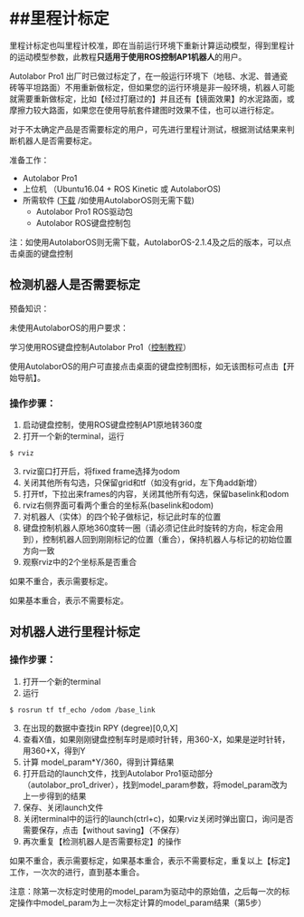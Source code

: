 ﻿# ##里程计标定

里程计标定也叫里程计校准，即在当前运行环境下重新计算运动模型，得到里程计的运动模型参数，此教程**只适用于使用ROS控制AP1机器人**的用户。

Autolabor Pro1 出厂时已做过标定了，在一般运行环境下（地毯、水泥、普通瓷砖等平坦路面）不用重新做标定，但如果您的运行环境是非一般环境，机器人可能就需要重新做标定，比如【经过打磨过的】并且还有【镜面效果】的水泥路面，或摩擦力较大路面，如果您在使用导航套件建图时效果不佳，也可以进行标定。

对于不太确定产品是否需要标定的用户，可先进行里程计测试，根据测试结果来判断机器人是否需要标定。

准备工作：

* Autolabor Pro1
* 上位机 （Ubuntu16.04 + ROS Kinetic 或 AutolaborOS)
* 所需软件 ([下载](http://www.autolabor.com.cn/download) /如使用AutolaborOS则无需下载)
    * Autolabor Pro1 ROS驱动包
    * Autolabor ROS键盘控制包

注：如使用AutolaborOS则无需下载，AutolaborOS-2.1.4及之后的版本，可以点击桌面的键盘控制

## 检测机器人是否需要标定



预备知识：

未使用AutolaborOS的用户要求：

学习使用ROS键盘控制Autolabor Pro1（[控制教程](http://www.autolabor.com.cn/usedoc/autolaborPro1/getStart#ROS%E9%94%AE%E7%9B%98%E6%8E%A7%E5%88%B6)）

使用AutolaborOS的用户可直接点击桌面的键盘控制图标，如无该图标可点击【开始导航】。


### 操作步骤：

1. 启动键盘控制，使用ROS键盘控制AP1原地转360度
2. 打开一个新的terminal，运行
  ```
  $ rviz
  ```
3. rviz窗口打开后，将fixed frame选择为odom
4. 关闭其他所有勾选，只保留grid和tf（如没有grid，左下角add新增）
5. 打开tf，下拉出来frames的内容，关闭其他所有勾选，保留baselink和odom
6. rviz右侧界面可看两个重合的坐标系(baselink和odom)
7. 对机器人（实体）的四个轮子做标记，标记此时车的位置
8. 键盘控制机器人原地360度转一圈（请必须记住此时旋转的方向，标定会用到），控制机器人回到刚刚标记的位置（重合），保持机器人与标记的初始位置方向一致
9. 观察rviz中的2个坐标系是否重合

如果不重合，表示需要标定。

如果基本重合，表示不需要标定。

## 对机器人进行里程计标定

### 操作步骤：

1. 打开一个新的terminal
2. 运行
  ```
  $ rosrun tf tf_echo /odom /base_link
  ```
3. 在出现的数据中查找in RPY (degree)[0,0,X]
4. 查看X值，如果刚刚键盘控制车时是顺时针转，用360-X，如果是逆时针转，用360+X，得到Y
5. 计算 model_param*Y/360，得到计算结果
6. 打开启动的launch文件，找到Autolabor Pro1驱动部分（autolabor_pro1_driver），找到model_param参数，将model_param改为上一步得到的结果
7. 保存、关闭launch文件
8. 关闭terminal中的运行的launch(ctrl+c)，如果rviz关闭时弹出窗口，询问是否需要保存，点击【without saving】（不保存）
9. 再次重复【检测机器人是否需要标定】的操作

如果不重合，表示需要标定，如果基本重合，表示不需要标定，重复以上【标定】工作，一次次的进行，直到基本重合。

注意：除第一次标定时使用的model_param为驱动中的原始值，之后每一次的标定操作中model_param为上一次标定计算的model_param结果（第5步）

